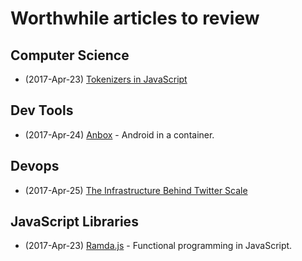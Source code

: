 # Worthwhile articles to review

## Computer Science

* (2017-Apr-23) [Tokenizers in JavaScript](https://medium.freecodecamp.com/how-to-build-a-math-expression-tokenizer-using-javascript-3638d4e5fbe9)

## Dev Tools

* (2017-Apr-24) [Anbox](https://anbox.io) - Android in a container.

## Devops

* (2017-Apr-25) [The Infrastructure Behind Twitter Scale](https://blog.twitter.com/2017/the-infrastructure-behind-twitter-scale)

## JavaScript Libraries

* (2017-Apr-23) [Ramda.js](http://ramdajs.com) - Functional programming in JavaScript.
